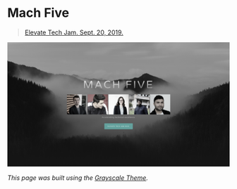 # Mach Five

> [Elevate Tech Jam. Sept. 20, 2019.](https://elevate-tech-jam-2019.devpost.com/)

[![screenshot]](https://jharrilim.github.io/mach-five)

_This page was built using the [Grayscale Theme](https://github.com/BlackrockDigital/startbootstrap-grayscale)._

[screenshot]: ./screenshot.png
